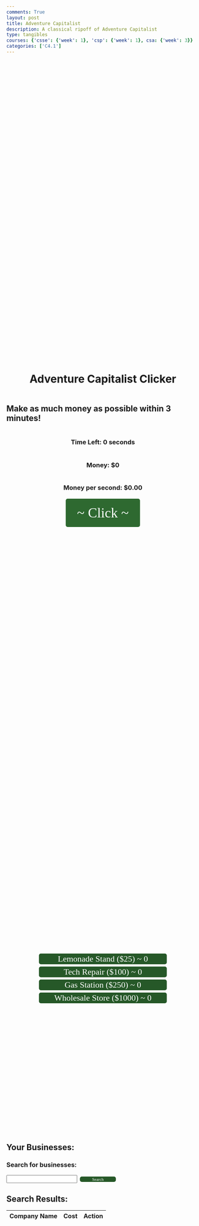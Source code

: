 ```yaml
---
comments: True
layout: post
title: Adventure Capitalist
description: A classical ripoff of Adventure Capitalist
type: tangibles
courses: {'csse': {'week': 1}, 'csp': {'week': 1}, csa: {'week': 3}}
categories: ['C4.1']
---
```

<style>
 @import url('https://fonts.googleapis.com/css?family=Jost');
      .click-button {
        background-color: #2e6930;
        font-family: 'Jost';
        font-size: 36px;
        width: 200px;
        height: 80px;
        color: #fefefe;
        border: 3px solid #ffffff;
        border-radius: 8px;
        transition: background-color 0.3s ease, color 0.3s ease;
        position: relative
      }
      .business {
        background-color: #265828;
        font-family: 'Jost';
        font-size: 22px;
        width: 340px;
        color: #fefefe;
        border: 3px solid #ffffff;
        border-radius: 8px;
        transition: background-color 0.3s ease, color 0.3s ease;
      }
    .search {
        background-color: #265828;
        font-family: 'Jost';
        font-size: 11px;
        width: 100px;
        color: #fefefe;
        border: 3px solid #ffffff;
        border-radius: 8px;
        transition: background-color 0.3s ease, color 0.3s ease;
      }
    .purchase-button {
        background-color: #265828;
        font-family: 'Jost';
        font-size: 10px;
        width: 100px;
        color: #fefefe;
        border: 3px solid #ffffff;
        border-radius: 8px;
        transition: background-color 0.2s ease, color 0.2s ease;
      }
    .businesses {
          display: flex;
          flex-direction: column;
          align-items: center;
          justify-content: center;
          height: 20vh; /* This makes the container take the full viewport height */
          position: relative
      }
      .money-container{
            display: flex;
          flex-direction: column;
          align-items: center;
          justify-content: center;
          height: 50vh; /* This makes the container take the full viewport height */
          position: relative
      }
</style>
<html lang="en">
<head>
    <meta charset="UTF-8">
    <meta name="viewport" content="width=device-width, initial-scale=1.0">
    <title>Adventure Capitalist Clicker Game</title>
    <link rel="stylesheet" href="styles.css">
</head>
<body>
    <div class="container">
        <div class="money-container">
            <h1>Adventure Capitalist Clicker</h1>
            <h2>Make as much money as possible within 3 minutes!</h2>
            <h3>Time Left: <span id="timer">0</span> seconds</h3>
            <h3>Money: $<span id="money">0</span></h3>
            <h3 id="money-per-second">Money per second: $0.00</h3>
            <button id="click-button" class = "click-button">~ Click ~</button>
        </div>
        <div class="businesses">
            <button id="business1" class="business">Lemonade Stand ($25) ~ 0</button>
            <button id="business2" class="business">Tech Repair ($100) ~ 0</button>
            <button id="business3" class="business">Gas Station ($250) ~ 0</button>
            <button id="business4" class="business">Wholesale Store ($1000) ~ 0</button>
        </div>
    <div id="player-businesses">
        <h2>Your Businesses:</h2>
        <ul id="player-business-list"></ul>
    </div>
            <!-- Business search input -->
    <h3><label for="search-input">Search for businesses:</label></h3>
    <input type="text" id="search-input">
    <button id="search-button" class = "search">Search</button>
    <!-- Display search results -->
    <div id="results">
        <h2>Search Results:</h2>
        <table id="business-table">
            <thead>
                <tr>
                    <th>Company Name</th>
                    <th>Cost</th>
                    <th>Action</th>
                </tr>
            </thead>
        <tbody id="business-list"></tbody>
    </table>
    </div>
    <!-- Display the player's businesses -->
    </div>
    <script src="script.js"></script>
</body>
</html>
<script>
// Helper function to set a cookie with a given name and value
let congrats = "Make as much money as you can";
let money = 0;
let playerBusinesses = [];
let business1Count = 0;
let business2Count = 0;
let business3Count = 0;
let business4Count = 0;
let businessesRevenue = 0;
let startTime = null;
let endTime = null;
let isGamePaused = false;
let highestScore = parseInt(getCookie("highestScore")) || 0;
const moneyDisplay = document.getElementById("money");
const clickButton = document.getElementById("click-button");
const business1Button = document.getElementById("business1");
const business2Button = document.getElementById("business2");
const business3Button = document.getElementById("business3");
const business4Button = document.getElementById("business4");
const timerDisplay = document.getElementById("timer");
const scoreDisplay = document.getElementById("score");
const businessDisplay = document.getElementById("player-business-list");
const searchInput = document.getElementById("search-input");
    const searchButton = document.getElementById("search-button");
    const businessList = document.getElementById("business-list");
    const businesses = [
        { name: "ABC Corporation", networth: 5000 },
        { name: "XYZ Industries", networth: 3000 },
        { name: "Alpha Inc.", networth: 1500 },
        { name: "Beta Corp.", networth: 8000 },
        { name: "Gamma Corp.", networth: 7000 },
        { name: "Delta Enterprises", networth: 6000 },
        { name: "Omega Ltd.", networth: 2000 },
        { name: "Sigma Co.", networth: 4000 },
        { name: "Zeta Holdings", networth: 9000 },
        { name: "Epsilon Ventures", networth: 2500 },
        { name: "Microsoft", networth: 10000},
        { name: "Apple", networth: 150000},
        { name: "Google", networth: 900000},
        { name: "Bob", networth: 99999999},
    ];
searchButton.addEventListener("click", function () {
    if (!isGamePaused){
            const searchTerm = searchInput.value.toLowerCase();
    // Clear previous results
    businessList.innerHTML = "";
    // Filter and sort businesses based on the search term
    const filteredBusinesses = businesses.filter(business => business.name.toLowerCase().includes(searchTerm));
    const sortedBusinesses = filteredBusinesses.sort((a, b) => b.networth - a.networth);
    // Display the top 10 businesses
    const top10Businesses = sortedBusinesses.slice(0, 10);
    top10Businesses.forEach(business => {
        const row = document.createElement("tr");
        row.innerHTML = `
            <td>${business.name}</td>
            <td>$${business.networth}</td>
            <td><button class="purchase-button" data-business-name="${business.name}" data-cost="${business.networth}">Purchase</button></td>
        `;
        businessList.appendChild(row);
    });
    // Add event listeners to the "Purchase" buttons
    const purchaseButtons = document.querySelectorAll(".purchase-button");
    purchaseButtons.forEach(button => {
        button.addEventListener("click", function () {
            if(!isGamePaused){
                const businessName = this.getAttribute("data-business-name");
                const cost = parseInt(this.getAttribute("data-cost"));
                purchaseBusiness(businessName, cost);
            }
        });
    });
    }
});
function updatePlayerBusinessesList() {
    const playerBusinessList = document.getElementById("player-business-list");
    playerBusinessList.innerHTML = "";
    playerBusinesses.forEach((business, index) => {
        const listItem = document.createElement("li");
        listItem.textContent = `Business ${index + 1}: ${business.name} (Revenue: $${business.revenue.toFixed(2)} per second)`;
        playerBusinessList.appendChild(listItem);
    });
}
    // Function to purchase a business
// Call the updatePlayerBusinessesList function whenever a business is purchased
function purchaseBusiness(businessName, cost) {
    if (money >= cost && !isGamePaused) {
        money -= cost;
        const revenue = cost / 10; // Each business generates 1/10 of its cost per second
        playerBusinesses.push({ name: businessName, revenue });
        updateMoneyDisplay();
        updatePlayerBusinessesList(); // Update the list when a business is purchased
        const make = cost/20;
        businessesRevenue += make;
    } else {
        alert("Not enough money to buy this business.");
    }
}
function setCookie(cname, cvalue, exdays) {
  const d = new Date();
  d.setTime(d.getTime() + (exdays * 24 * 60 * 60 * 1000));
  let expires = "expires="+d.toUTCString();
  document.cookie = cname + "=" + cvalue + ";" + expires + ";path=/";
}
function getCookie(cname) {
  let name = cname + "=";
  let ca = document.cookie.split(';');
  for(let i = 0; i < ca.length; i++) {
    let c = ca[i];
    while (c.charAt(0) == ' ') {
      c = c.substring(1);
    }
    if (c.indexOf(name) == 0) {
      return c.substring(name.length, c.length);
    }
  }
  return "";
}
function checkCookie() {
  let user = getCookie("username");
  if (user != "") {
    alert("Welcome back to Adventure Capitalist " + user);
  } else {
    user = prompt("Please enter your name:", "");
    if (user != "" && user != null) {
      setCookie("username", user, 365);
    }
  }
}
checkCookie();
clickButton.addEventListener("click", () => {
    if (!isGamePaused) {
        money += 1;
        updateMoneyDisplay();
        startTimer();
    }
});
business1Button.addEventListener("click", () => {
    if (money >= 25 && !isGamePaused) {
        money -= 25;
        business1Count += 1;
        updateMoneyDisplay();
    }
});
business2Button.addEventListener("click", () => {
    if (money >= 100 && !isGamePaused) {
        money -= 100;
        business2Count += 1;
        updateMoneyDisplay();
    }
});
business3Button.addEventListener("click", () => {
    if (money >= 250 && !isGamePaused) {
        money -= 250;
        business3Count += 1;
        updateMoneyDisplay();
    }
});
business4Button.addEventListener("click", () => {
    if (money >= 1000 && !isGamePaused) {
        money -= 1000;
        business4Count += 1;
        updateMoneyDisplay();
    }
});
function updateMoneyDisplay() {
    moneyDisplay.textContent = money;
    business1Button.textContent = `🍋 Lemonade Stand ($25) ~ ${business1Count}`;
    business2Button.textContent = `👨‍💻 Tech Repair ($100) ~ ${business2Count}`;
    business3Button.textContent = `⛽ Gas Station ($250) ~ ${business3Count}`;
    business4Button.textContent = `🏬 Wholesale Store ($1000) ~ ${business4Count}`;
}
function startTimer() {
    if (!startTime) {
        startTime = Date.now();
        endTime = startTime + 180000; // 3 minutes
        setInterval(updateTimer, 1000);
    }
}
function updateTimer() {
    if (startTime && !isGamePaused) {
        const currentTime = Date.now();
        const remainingTimeInSeconds = Math.max(0, Math.floor((endTime - currentTime) / 1000));
        timerDisplay.textContent = remainingTimeInSeconds;
        if (remainingTimeInSeconds <= 0) {
            gameOver();
        }
    }
}
function gameOver() {
    isGamePaused = true;
    const elapsedTimeInSeconds = Math.floor((endTime - startTime) / 1000);
    timerDisplay.textContent = "Time is up man! You have zero ";
    setCookie("playerScore", money, 365);
    if (money < highestScore) {
        alert("You didn't make it... Your balance was $" + money + "... but your high score is $" + highestScore);
    }
    if (money > highestScore) {
        highestScore = money;
        setCookie("highestScore", highestScore, 365);
        alert("Congratulations! Your bank was shocked as they looked at your account and saw $" + highestScore );
    }
}
// Add an interval for passive income from businesses
setInterval(() => {
    if (!isGamePaused) {
        money += business1Count * .5 + business2Count * 2.5 + business3Count * 7.5 + business4Count * 37.5 + businessesRevenue;
        updateMoneyDisplay();
    }
}, 250);
resetButton.addEventListener("click", () => {
    money = 0;
    startTime = null;
    endTime = null;
    let business1Count = 0;
    let business2Count = 0;
    let business3Count = 0;
    let business4Count = 0;
    isGamePaused = false;
    updateMoneyDisplay();
    timerDisplay.textContent = "180";
});
const moneyPerSecondDisplay = document.getElementById("money-per-second");
setInterval(updateMoneyPerSecondDisplay, 250);
function updateMoneyPerSecondDisplay() {
    if (!isGamePaused) {
        const currentTime = Date.now();
        const elapsedTimeInSeconds = (currentTime - startTime) / 1000;
        const moneyPerSecond = (money / elapsedTimeInSeconds).toFixed(2);
        moneyPerSecondDisplay.textContent = `Money per second: $${moneyPerSecond}`;
    }
};
</script>
<html>
<!--
Draft and ideas
Idea - A cookie clicker game to keep the user entertained
-
First Draft - A game where the objective is to get as much money as you can. You are able to buy businesses to grow your economy. We included cookies and math functions to remember the users's name as well as count up the money.
Addon 1 - We added styling and a bigger business to make the game more fast paced and fluid. we also made the game more cometitive by adding a time limit, requiring players to react fast. We also added a cookie to save the player's score. Attempted to add reset button.
Addon 2 - We added a database as per requirements which allows you to search up a company and purchase it, bringing in even more cash. We also implemented a money-per-second counter to allow the user to keep track of how much they earn. Used the player's score to add a message determining whether you beat your previous score or lost.
-
-
ChatGPT College Board Review and Comments
HTML and CSS Styling:
1. Your use of HTML and CSS for structuring and styling the web page is well done. Properly structured HTML and CSS are important foundational skills in web development.
-
JavaScript Functions:
2. You've defined various JavaScript functions to handle different aspects of the game logic. This demonstrates your understanding of organizing code into functions, a fundamental concept in programming.
-
Event Listeners:
3. You've utilized event listeners to respond to user interactions like button clicks. Event handling is a key concept, and you've implemented it effectively.
-
Cookies:
4. You've used cookies to store and retrieve information (e.g., the username and highest score). This shows knowledge of handling browser cookies, which can be useful in web applications.
-
DOM Manipulation:
5. You manipulate the Document Object Model (DOM) to update and display information dynamically. This is a fundamental skill for web development and is necessary for creating interactive web pages.
-
Game Logic:
6. Your game includes features like clicking to earn money, purchasing businesses, and calculating income per second. These elements demonstrate the application of basic game logic.
-
Conditional Statements:
7. You use conditional statements (e.g., if statements) to check conditions and make decisions. This is a core programming concept and is used effectively in your code.
-
Loops:
8. You've used loops, such as setInterval, to create periodic updates in the game (e.g., income from businesses). Loops are important for managing game dynamics.
-
Data Structures:
9. Your use of arrays (playerBusinesses) to store and manage player-owned businesses showcases knowledge of data structures, an essential concept in programming.
-
Time Handling:
10. You manage time within the game by tracking the start and end times. Handling time is a common requirement in game development and other applications.
-
User Interface (UI):
11. Your UI design, including buttons and labels, is clear and user-friendly. Good UI design is crucial for user engagement.
-
Comments:
12. You've added comments at various points in your code to explain its functionality. This is a good practice for code readability and documentation.
-
Error Handling:
13. You handle cases where the user may not have enough money to purchase a business or where the game timer runs out. Error handling is an important aspect of software development.
-
Scalability:
14. Your code allows for scalability by adding more businesses to the game dynamically. This demonstrates an understanding of code design for extensibility.
-
Overall Structure:
15. Your code is well-organized, with clear separation of concerns between HTML, CSS, and JavaScript. This is good practice for maintainable code.
-
Optimizations:
16. You've implemented optimizations, such as calculating money per second and handling passive income from businesses. This adds depth to the gameplay.
-->
</html>